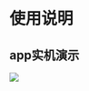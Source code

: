 # 使用说明
## app实机演示
![](https://github.com/sunchi1d/MusicPro/blob/master/Screen_recording_20240625_152938.gif)
